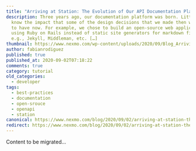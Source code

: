 ```yaml
---
title: "Arriving at Station: The Evolution of Our API Documentation Platform"
description: Three years ago, our documentation platform was born. Little did we
  know the impact that some of the design decisions that we made then were going
  to have now. For example, we chose to build an open-source web application
  using Ruby on Rails instead of static site generators for markdown files,
  e.g., Jekyll, Middleman, etc. […]
thumbnail: https://www.nexmo.com/wp-content/uploads/2020/09/Blog_Arriving-at-Station_1200x600.png
author: fabianrodiguez
published: true
published_at: 2020-09-02T07:18:22
comments: true
category: tutorial
old_categories:
  - developer
tags:
  - best-practices
  - documentation
  - open-srouce
  - openapi
  - station
canonical: https://www.nexmo.com/blog/2020/09/02/arriving-at-station-the-evolution-of-our-api-documentation-platform
redirect: https://www.nexmo.com/blog/2020/09/02/arriving-at-station-the-evolution-of-our-api-documentation-platform
---
```

Content to be migrated...